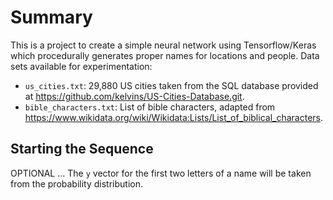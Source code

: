 # Summary

This is a project to create a simple neural network using Tensorflow/Keras which procedurally generates proper names for locations and people. Data sets available for experimentation:

- `us_cities.txt`: 29,880 US cities taken from the SQL database provided at https://github.com/kelvins/US-Cities-Database.git.
- `bible_characters.txt`: List of bible characters, adapted from https://www.wikidata.org/wiki/Wikidata:Lists/List_of_biblical_characters.

## Starting the Sequence

OPTIONAL ... The `y` vector for the first two letters of a name will be taken from the probability distribution.






